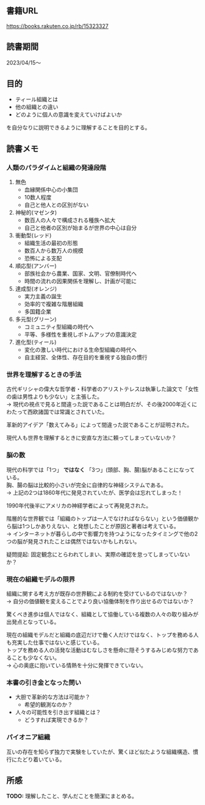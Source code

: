 ## 書籍URL

https://books.rakuten.co.jp/rb/15323327

## 読書期間

2023/04/15〜

## 目的

* ティール組織とは
* 他の組織との違い
* どのように個人の意識を変えていけばよいか

を自分なりに説明できるように理解することを目的とする。

## 読書メモ

### 人類のパラダイムと組織の発達段階

1. 無色
   * 血縁関係中心の小集団
   * 10数人程度
   * 自己と他人との区別がない
2. 神秘的(マゼンタ)
   * 数百人の人々で構成される種族へ拡大
   * 自己と他者の区別が始まるが世界の中心は自分
3. 衝動型(レッド)
   * 組織生活の最初の形態
   * 数百人から数万人の規模
   * 恐怖による支配
4. 順応型(アンバー)
   * 部族社会から農業、国家、文明、官僚制時代へ
   * 時間の流れの因果関係を理解し、計画が可能に
5. 達成型(オレンジ)
   * 実力主義の誕生
   * 効率的で複雑な階層組織
   * 多国籍企業
6. 多元型(グリーン)
   * コミュニティ型組織の時代へ
   * 平等、多様性を重視しボトムアップの意識決定
7. 進化型(ティール)
   * 変化の激しい時代における生命型組織の時代へ
   * 自主経営、全体性、存在目的を重視する独自の慣行

### 世界を理解するときの手法

古代ギリシャの偉大な哲学者・科学者のアリストテレスは執筆した論文で「女性の歯は男性よりも少ない」と主張した。  
-> 現代の視点で見ると間違った説であることは明白だが、その後2000年近くにわたって西欧諸国では常識とされていた。

革新的アイデア「数えてみる」によって間違った説であることが証明された。

現代人も世界を理解するときに安直な方法に頼ってしまっていないか？

### 脳の数

現代の科学では「1つ」 **ではなく** 「3つ」(頭部、胸、腸)脳があることになっている。  
胸、腸の脳は比較的小さいが完全に自律的な神経システムである。  
-> 上記の2つは1860年代に発見されていたが、医学会は忘れてしまった！

1990年代後半にアメリカの神経学者によって再発見された。

階層的な世界観では「組織のトップは一人でなければならない」という価値観から脳は1つしかありえない、と発想したことが原因と著者は考えている。  
-> インターネットが暮らしの中で影響力を持つようになったタイミングで他の2つの脳が発見されたことは偶然ではないかもしれない。

疑問提起: 固定観念にとらわれてしまい、実際の確認を怠ってしまっていないか？

### 現在の組織モデルの限界

組織に関する考え方が既存の世界観による制約を受けているのではないか？  
-> 自分の価値観を変えることでより良い協働体制を作り出せるのではないか？

驚くべき進歩は個人ではなく、組織として協働している複数の人々の取り組みが出発点となっている。

現在の組織モデルだと組織の底辺だけで働く人だけではなく、トップを務める人も充実した仕事ではないと感じている。  
トップを務める人の活発な活動はむなしさを懸命に隠そうするみじめな努力であることも少なくない。  
-> 心の奥底に抱いている情熱を十分に発揮できていない。

### 本書の引き金となった問い

* 大胆で革新的な方法は可能か？
  * 希望的観測なのか？
* 人々の可能性を引き出す組織とは？
  * どうすれば実現できるか？

### パイオニア組織

互いの存在を知らず独力で実験をしていたが、驚くほど似たような組織構造、慣行にたどり着いている。

## 所感

**TODO:** 理解したこと、学んだことを簡潔にまとめる。
